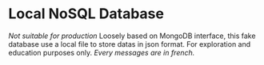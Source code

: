 # Local NoSQL Database
*Not suitable for production*
Loosely based on MongoDB interface, this fake database use a local file to store datas in json format. For exploration and education purposes only.
_Every messages are in french._
